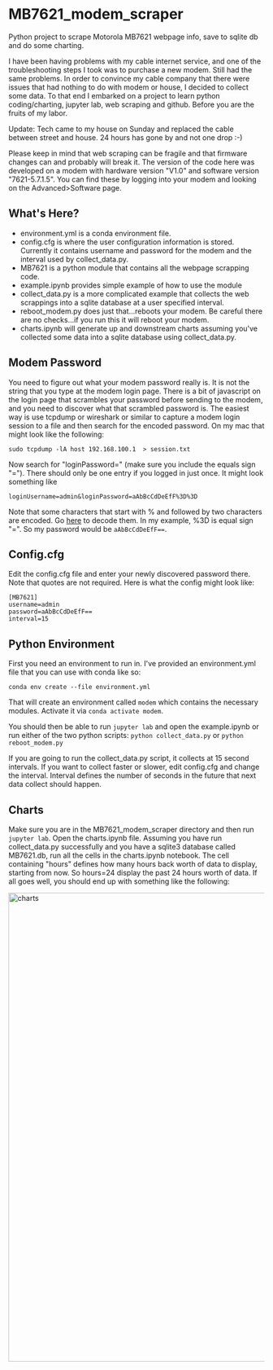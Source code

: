 # MB7621_modem_scraper
Python project to scrape Motorola MB7621 webpage info, save to sqlite db and do some charting. 

I have been having problems with my cable internet service, and one of the troubleshooting steps I took was to purchase a new modem. Still had the same problems. In order to convince my cable company that there were issues that had nothing to do with modem or house, I decided to collect some data. To that end I embarked on a project to learn python coding/charting, jupyter lab, web scraping and github. Before you are the fruits of my labor. 

Update: Tech came to my house on Sunday and replaced the cable between street and house. 24 hours has gone by and not one drop :-)

Please keep in mind that web scraping can be fragile and that firmware changes can and probably will break it. The version of the code here was developed on a modem with hardware version "V1.0" and software version "7621-5.7.1.5". You can find these by logging into your modem and looking on the Advanced>Software page. 

## What's Here?

- environment.yml is a conda environment file.
- config.cfg is where the user configuration information is stored. Currently it contains username and password for the modem and the interval used by collect_data.py.
- MB7621 is a python module that contains all the webpage scrapping code. 
- example.ipynb provides simple example of how to use the module
- collect_data.py is a more complicated example that collects the web scrappings into a sqlite database at a user specified interval. 
- reboot_modem.py does just that...reboots your modem. Be careful there are no checks...if you run this it will reboot your modem.
- charts.ipynb will generate up and downstream charts assuming you've collected some data into a sqlite database using collect_data.py.

## Modem Password

You need to figure out what your modem password really is. It is not the string that you type at the modem login page. There is a bit of javascript on the login page that scrambles your password before sending to the modem, and you need to discover what that scrambled password is. The easiest way is use tcpdump or wireshark or similar to capture a modem login session to a file and then search for the encoded password. On my mac that might look like the following:

```sudo tcpdump -lA host 192.168.100.1  > session.txt```

Now search for "loginPassword=" (make sure you include the equals sign "="). There should only be one entry if you logged in just once. It might look something like 

```loginUsername=admin&loginPassword=aAbBcCdDeEfF%3D%3D```

Note that some characters that start with % and followed by two characters are encoded. Go [here](https://www.w3schools.com/tags/ref_urlencode.ASP) to decode them. In my example, %3D is equal sign "=". So my password would be ```aAbBcCdDeEfF==```.

## Config.cfg

Edit the config.cfg file and enter your newly discovered password there. Note that quotes are not required. Here is what the config might look like:

```
[MB7621]
username=admin
password=aAbBcCdDeEfF==
interval=15
```

## Python Environment

First you need an environment to run in. I've provided an environment.yml file that you can use with conda like so:

```conda env create --file environment.yml```

That will create an environment called ```modem``` which contains the necessary modules. Activate it via ```conda activate modem```.

You should then be able to run ```jupyter lab``` and open the example.ipynb or run either of the two python scripts: ```python collect_data.py``` or ```python reboot_modem.py```

If you are going to run the collect_data.py script, it collects at 15 second intervals. If you want to collect faster or slower, edit config.cfg and change the interval. Interval defines the number of seconds in the future that next data collect should happen.

## Charts

Make sure you are in the MB7621_modem_scraper directory and then run ```jupyter lab```. Open the charts.ipynb file. Assuming you have run collect_data.py successfully and you have a sqlite3 database called MB7621.db, run all the cells in the charts.ipynb notebook. The cell containing "hours" defines how many hours back worth of data to display, starting from now. So hours=24 display the past 24 hours worth of data. If all goes well, you should end up with something like the following:

<img width="921" alt="charts" src="https://user-images.githubusercontent.com/3979338/89111961-5a230b00-d411-11ea-8926-f9b98e913198.png">
